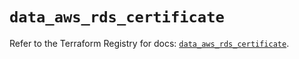 # `data_aws_rds_certificate`

Refer to the Terraform Registry for docs: [`data_aws_rds_certificate`](https://registry.terraform.io/providers/hashicorp/aws/6.7.0/docs/data-sources/rds_certificate).
